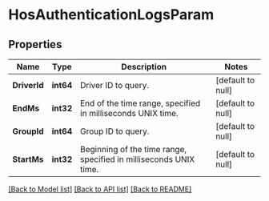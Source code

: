 # HosAuthenticationLogsParam

## Properties
Name | Type | Description | Notes
------------ | ------------- | ------------- | -------------
**DriverId** | **int64** | Driver ID to query. | [default to null]
**EndMs** | **int32** | End of the time range, specified in milliseconds UNIX time. | [default to null]
**GroupId** | **int64** | Group ID to query. | [default to null]
**StartMs** | **int32** | Beginning of the time range, specified in milliseconds UNIX time. | [default to null]

[[Back to Model list]](../README.md#documentation-for-models) [[Back to API list]](../README.md#documentation-for-api-endpoints) [[Back to README]](../README.md)


